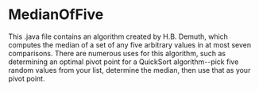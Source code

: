 # MedianOfFive
This .java file contains an algorithm created by H.B. Demuth, which computes the median of a set of any five arbitrary values
in at most seven comparisons. There are numerous uses for this algorithm, such as determining an optimal pivot point for a 
QuickSort algorithm--pick five random values from your list, determine the median, then use that as your pivot point.
